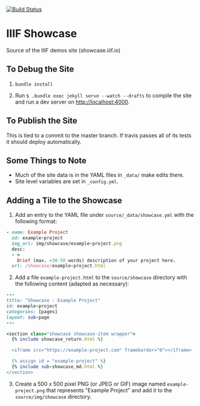 [![Build Status](https://travis-ci.org/IIIF/showcase.iiif.io.svg?branch=master)](https://travis-ci.org/IIIF/showcase.iiif.io)

# IIIF Showcase

Source of the IIIF demos site (showcase.iiif.io)

## To Debug the Site

 1. `bundle install`

 2. Run `$ .bundle exec jekyll serve --watch --drafts` to compile the site and run a dev server on [http://localhost:4000](http://localhost:4000).

## To Publish the Site

This is tied to a commit to the master branch. If travis passes all of its tests it should deploy automatically.

## Some Things to Note

 * Much of the site data is in the YAML files in `_data/` make edits there.
 * Site level variables are set in  `_config.yml`.

## Adding a Tile to the Showcase

1. Add an entry to the YAML file under `source/_data/showcase.yml` with the following format:

  ```ruby
  - name: Example Project
    id: example-project
    img_url: img/showcase/example-project.png
    desc:
    - >
      Brief (max. ~30-50 words) description of your project here.
    url: /showcase/example-project.html

  ```

2. Add a file `example-project.html` to the `source/showcase` directory with the following content (adapted as necessary):

  ```ruby
  ---
  title: "Showcase : Example Project"
  id: example-project
  categories: [pages]
  layout: sub-page
  ---

  <section class="showcase showcase-item wrapper">
    {% include showcase_return.html %}

    <iframe src="https://example-project.com" frameborder="0"></iframe>

    {% assign id = "example-project" %}
    {% include sub-showcase_md.html %}
  </section>

  ```

3. Create a 500 x 500 pixel PNG (or JPEG or GIF) image named `example-project.png` that represents "Example Project" and add it to the `source/img/showcase` directory.

